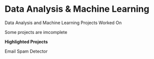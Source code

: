 # Data Analysis & Machine Learning

Data Analysis and Machine Learning Projects Worked On

Some projects are imcomplete

**Highlighted Projects**

Email Spam Detector
